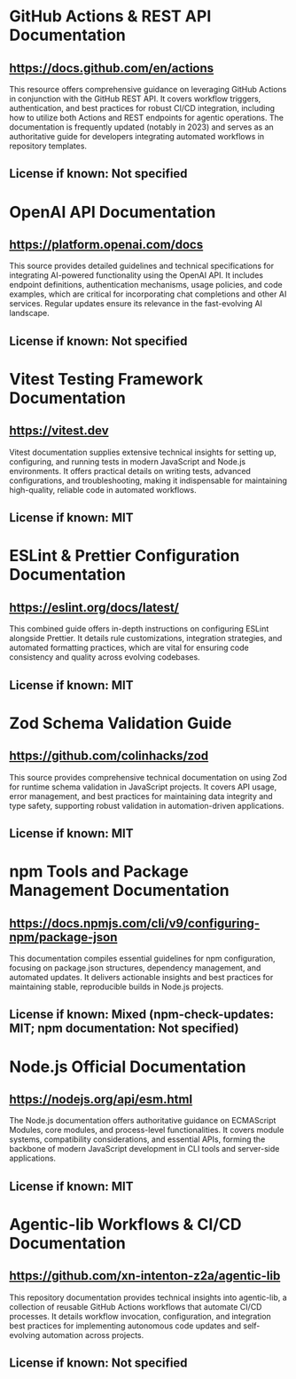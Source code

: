 # GitHub Actions & REST API Documentation
## https://docs.github.com/en/actions
This resource offers comprehensive guidance on leveraging GitHub Actions in conjunction with the GitHub REST API. It covers workflow triggers, authentication, and best practices for robust CI/CD integration, including how to utilize both Actions and REST endpoints for agentic operations. The documentation is frequently updated (notably in 2023) and serves as an authoritative guide for developers integrating automated workflows in repository templates.
## License if known: Not specified

# OpenAI API Documentation
## https://platform.openai.com/docs
This source provides detailed guidelines and technical specifications for integrating AI-powered functionality using the OpenAI API. It includes endpoint definitions, authentication mechanisms, usage policies, and code examples, which are critical for incorporating chat completions and other AI services. Regular updates ensure its relevance in the fast-evolving AI landscape.
## License if known: Not specified

# Vitest Testing Framework Documentation
## https://vitest.dev
Vitest documentation supplies extensive technical insights for setting up, configuring, and running tests in modern JavaScript and Node.js environments. It offers practical details on writing tests, advanced configurations, and troubleshooting, making it indispensable for maintaining high-quality, reliable code in automated workflows.
## License if known: MIT

# ESLint & Prettier Configuration Documentation
## https://eslint.org/docs/latest/
This combined guide offers in-depth instructions on configuring ESLint alongside Prettier. It details rule customizations, integration strategies, and automated formatting practices, which are vital for ensuring code consistency and quality across evolving codebases.
## License if known: MIT

# Zod Schema Validation Guide
## https://github.com/colinhacks/zod
This source provides comprehensive technical documentation on using Zod for runtime schema validation in JavaScript projects. It covers API usage, error management, and best practices for maintaining data integrity and type safety, supporting robust validation in automation-driven applications.
## License if known: MIT

# npm Tools and Package Management Documentation
## https://docs.npmjs.com/cli/v9/configuring-npm/package-json
This documentation compiles essential guidelines for npm configuration, focusing on package.json structures, dependency management, and automated updates. It delivers actionable insights and best practices for maintaining stable, reproducible builds in Node.js projects.
## License if known: Mixed (npm-check-updates: MIT; npm documentation: Not specified)

# Node.js Official Documentation
## https://nodejs.org/api/esm.html
The Node.js documentation offers authoritative guidance on ECMAScript Modules, core modules, and process-level functionalities. It covers module systems, compatibility considerations, and essential APIs, forming the backbone of modern JavaScript development in CLI tools and server-side applications.
## License if known: MIT

# Agentic-lib Workflows & CI/CD Documentation
## https://github.com/xn-intenton-z2a/agentic-lib
This repository documentation provides technical insights into agentic-lib, a collection of reusable GitHub Actions workflows that automate CI/CD processes. It details workflow invocation, configuration, and integration best practices for implementing autonomous code updates and self-evolving automation across projects.
## License if known: Not specified